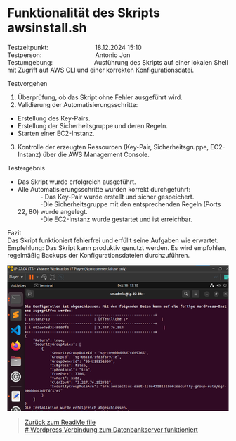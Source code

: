 # Funktionalität des Skripts awsinstall.sh
Testzeitpunkt:&nbsp;&nbsp;&nbsp;&nbsp;&nbsp;&nbsp;&nbsp;&nbsp;&nbsp;&nbsp;&nbsp;&nbsp;&nbsp;&nbsp;&nbsp;&nbsp;&nbsp;&nbsp;&nbsp;&nbsp;&nbsp;&nbsp;&nbsp;&nbsp;&nbsp;&nbsp;&nbsp;18.12.2024 15:10  
Testperson:&nbsp;&nbsp;&nbsp;&nbsp;&nbsp;&nbsp;&nbsp;&nbsp;&nbsp;&nbsp;&nbsp;&nbsp;&nbsp;&nbsp;&nbsp;&nbsp;&nbsp;&nbsp;&nbsp;&nbsp;&nbsp;&nbsp;&nbsp;&nbsp;&nbsp;&nbsp;&nbsp;&nbsp;&nbsp;&nbsp; Antonio Jon  
Testumgebung: &nbsp;&nbsp;&nbsp;&nbsp;&nbsp;&nbsp;&nbsp;&nbsp;&nbsp;&nbsp;&nbsp;&nbsp;&nbsp;&nbsp;&nbsp;&nbsp;&nbsp;&nbsp;&nbsp;&nbsp;&nbsp;&nbsp;&nbsp;Ausführung des Skripts auf einer lokalen Shell mit Zugriff auf AWS CLI und einer korrekten Konfigurationsdatei.  

Testvorgehen  
1. Überprüfung, ob das Skript ohne Fehler ausgeführt wird.  
2. Validierung der Automatisierungsschritte:  
- Erstellung des Key-Pairs.  
- Erstellung der Sicherheitsgruppe und deren Regeln.  
- Starten einer EC2-Instanz.  
3. Kontrolle der erzeugten Ressourcen (Key-Pair, Sicherheitsgruppe, EC2-Instanz) über die AWS Management Console.  

Testergebnis  
- Das Skript wurde erfolgreich ausgeführt.  
- Alle Automatisierungsschritte wurden korrekt durchgeführt:  
&nbsp;&nbsp;&nbsp;&nbsp;&nbsp;&nbsp;&nbsp;&nbsp;&nbsp;&nbsp;&nbsp;&nbsp;&nbsp;- Das Key-Pair wurde erstellt und sicher gespeichert.  
&nbsp;&nbsp;&nbsp;&nbsp;&nbsp;&nbsp;&nbsp;&nbsp;&nbsp;&nbsp;&nbsp;&nbsp;&nbsp;-Die Sicherheitsgruppe mit den entsprechenden Regeln (Ports 22, 80) wurde angelegt.  
&nbsp;&nbsp;&nbsp;&nbsp;&nbsp;&nbsp;&nbsp;&nbsp;&nbsp;&nbsp;&nbsp;&nbsp;&nbsp;-Die EC2-Instanz wurde gestartet und ist erreichbar.  

Fazit  
Das Skript funktioniert fehlerfrei und erfüllt seine Aufgaben wie erwartet.  
Empfehlung: Das Skript kann produktiv genutzt werden. Es wird empfohlen, regelmäßig Backups der Konfigurationsdateien durchzuführen.


![image](Images/testfall3.png)

> [Zurück zum ReadMe file](README.md)  
> [# Wordpress Verbindung zum Datenbankserver funktioniert](Testfall2.md)

